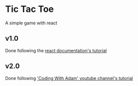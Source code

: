 # Tic Tac Toe

A simple game with react

## v1.0

Done following the [react documentation's tutorial](https://react.dev/learn/tutorial-tic-tac-toe)

## v2.0

Done following ['Coding With Adam' youtube channel's tutorial](https://www.youtube.com/watch?v=4Gt_YyGf6B0)
